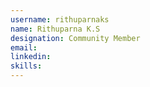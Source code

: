 ```yaml
---
username: rithuparnaks
name: Rithuparna K.S
designation: Community Member
email: 
linkedin: 
skills: 
---
```

